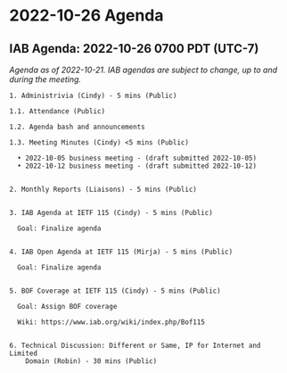 




2022-10-26 Agenda
=================





IAB Agenda: 2022-10-26 0700 PDT (UTC-7)
---------------------------------------


*Agenda as of 2022-10-21. IAB agendas are subject to change, up to and during the meeting.*




```
1. Administrivia (Cindy) - 5 mins (Public)

1.1. Attendance (Public)

1.2. Agenda bash and announcements 
				
1.3. Meeting Minutes (Cindy) <5 mins (Public)

  • 2022-10-05 business meeting - (draft submitted 2022-10-05)
  • 2022-10-12 business meeting - (draft submitted 2022-10-12) 


2. Monthly Reports (Liaisons) - 5 mins (Public) 


3. IAB Agenda at IETF 115 (Cindy) - 5 mins (Public)

  Goal: Finalize agenda


4. IAB Open Agenda at IETF 115 (Mirja) - 5 mins (Public)

  Goal: Finalize agenda


5. BOF Coverage at IETF 115 (Cindy) - 5 mins (Public)

  Goal: Assign BOF coverage

  Wiki: https://www.iab.org/wiki/index.php/Bof115


6. Technical Discussion: Different or Same, IP for Internet and Limited 
    Domain (Robin) - 30 mins (Public)




```








